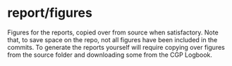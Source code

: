 # report/figures

Figures for the reports, copied over from source when satisfactory. Note that, to save space on the repo, not all figures have been included in the commits. To generate the reports yourself will require copying over figures from the source folder and downloading some from the CGP Logbook.
